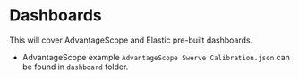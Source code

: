 # Dashboards

This will cover AdvantageScope and Elastic pre-built dashboards.

* AdvantageScope example `AdvantageScope Swerve Calibration.json` can be found in `dashboard` folder.
